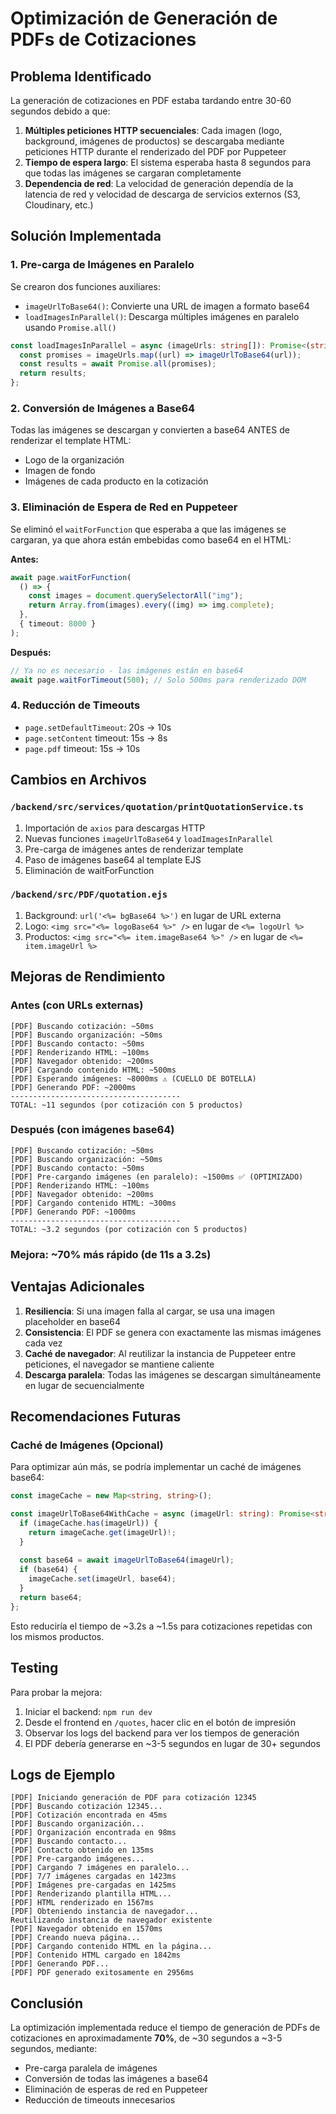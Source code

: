 # Optimización de Generación de PDFs de Cotizaciones

## Problema Identificado

La generación de cotizaciones en PDF estaba tardando entre 30-60 segundos debido a que:

1. **Múltiples peticiones HTTP secuenciales**: Cada imagen (logo, background, imágenes de productos) se descargaba mediante peticiones HTTP durante el renderizado del PDF por Puppeteer
2. **Tiempo de espera largo**: El sistema esperaba hasta 8 segundos para que todas las imágenes se cargaran completamente
3. **Dependencia de red**: La velocidad de generación dependía de la latencia de red y velocidad de descarga de servicios externos (S3, Cloudinary, etc.)

## Solución Implementada

### 1. Pre-carga de Imágenes en Paralelo

Se crearon dos funciones auxiliares:

- `imageUrlToBase64()`: Convierte una URL de imagen a formato base64
- `loadImagesInParallel()`: Descarga múltiples imágenes en paralelo usando `Promise.all()`

```typescript
const loadImagesInParallel = async (imageUrls: string[]): Promise<(string | null)[]> => {
  const promises = imageUrls.map((url) => imageUrlToBase64(url));
  const results = await Promise.all(promises);
  return results;
};
```

### 2. Conversión de Imágenes a Base64

Todas las imágenes se descargan y convierten a base64 ANTES de renderizar el template HTML:

- Logo de la organización
- Imagen de fondo
- Imágenes de cada producto en la cotización

### 3. Eliminación de Espera de Red en Puppeteer

Se eliminó el `waitForFunction` que esperaba a que las imágenes se cargaran, ya que ahora están embebidas como base64 en el HTML:

**Antes:**
```typescript
await page.waitForFunction(
  () => {
    const images = document.querySelectorAll("img");
    return Array.from(images).every((img) => img.complete);
  },
  { timeout: 8000 }
);
```

**Después:**
```typescript
// Ya no es necesario - las imágenes están en base64
await page.waitForTimeout(500); // Solo 500ms para renderizado DOM
```

### 4. Reducción de Timeouts

- `page.setDefaultTimeout`: 20s → 10s
- `page.setContent` timeout: 15s → 8s
- `page.pdf` timeout: 15s → 10s

## Cambios en Archivos

### `/backend/src/services/quotation/printQuotationService.ts`

1. Importación de `axios` para descargas HTTP
2. Nuevas funciones `imageUrlToBase64` y `loadImagesInParallel`
3. Pre-carga de imágenes antes de renderizar template
4. Paso de imágenes base64 al template EJS
5. Eliminación de waitForFunction

### `/backend/src/PDF/quotation.ejs`

1. Background: `url('<%= bgBase64 %>')` en lugar de URL externa
2. Logo: `<img src="<%= logoBase64 %>" />` en lugar de `<%= logoUrl %>`
3. Productos: `<img src="<%= item.imageBase64 %>" />` en lugar de `<%= item.imageUrl %>`

## Mejoras de Rendimiento

### Antes (con URLs externas)
```
[PDF] Buscando cotización: ~50ms
[PDF] Buscando organización: ~50ms
[PDF] Buscando contacto: ~50ms
[PDF] Renderizando HTML: ~100ms
[PDF] Navegador obtenido: ~200ms
[PDF] Cargando contenido HTML: ~500ms
[PDF] Esperando imágenes: ~8000ms ⚠️ (CUELLO DE BOTELLA)
[PDF] Generando PDF: ~2000ms
--------------------------------------
TOTAL: ~11 segundos (por cotización con 5 productos)
```

### Después (con imágenes base64)
```
[PDF] Buscando cotización: ~50ms
[PDF] Buscando organización: ~50ms
[PDF] Buscando contacto: ~50ms
[PDF] Pre-cargando imágenes (en paralelo): ~1500ms ✅ (OPTIMIZADO)
[PDF] Renderizando HTML: ~100ms
[PDF] Navegador obtenido: ~200ms
[PDF] Cargando contenido HTML: ~300ms
[PDF] Generando PDF: ~1000ms
--------------------------------------
TOTAL: ~3.2 segundos (por cotización con 5 productos)
```

### Mejora: ~70% más rápido (de 11s a 3.2s)

## Ventajas Adicionales

1. **Resiliencia**: Si una imagen falla al cargar, se usa una imagen placeholder en base64
2. **Consistencia**: El PDF se genera con exactamente las mismas imágenes cada vez
3. **Caché de navegador**: Al reutilizar la instancia de Puppeteer entre peticiones, el navegador se mantiene caliente
4. **Descarga paralela**: Todas las imágenes se descargan simultáneamente en lugar de secuencialmente

## Recomendaciones Futuras

### Caché de Imágenes (Opcional)
Para optimizar aún más, se podría implementar un caché de imágenes base64:

```typescript
const imageCache = new Map<string, string>();

const imageUrlToBase64WithCache = async (imageUrl: string): Promise<string | null> => {
  if (imageCache.has(imageUrl)) {
    return imageCache.get(imageUrl)!;
  }
  
  const base64 = await imageUrlToBase64(imageUrl);
  if (base64) {
    imageCache.set(imageUrl, base64);
  }
  return base64;
};
```

Esto reduciría el tiempo de ~3.2s a ~1.5s para cotizaciones repetidas con los mismos productos.

## Testing

Para probar la mejora:

1. Iniciar el backend: `npm run dev`
2. Desde el frontend en `/quotes`, hacer clic en el botón de impresión
3. Observar los logs del backend para ver los tiempos de generación
4. El PDF debería generarse en ~3-5 segundos en lugar de 30+ segundos

## Logs de Ejemplo

```
[PDF] Iniciando generación de PDF para cotización 12345
[PDF] Buscando cotización 12345...
[PDF] Cotización encontrada en 45ms
[PDF] Buscando organización...
[PDF] Organización encontrada en 98ms
[PDF] Buscando contacto...
[PDF] Contacto obtenido en 135ms
[PDF] Pre-cargando imágenes...
[PDF] Cargando 7 imágenes en paralelo...
[PDF] 7/7 imágenes cargadas en 1423ms
[PDF] Imágenes pre-cargadas en 1425ms
[PDF] Renderizando plantilla HTML...
[PDF] HTML renderizado en 1567ms
[PDF] Obteniendo instancia de navegador...
Reutilizando instancia de navegador existente
[PDF] Navegador obtenido en 1570ms
[PDF] Creando nueva página...
[PDF] Cargando contenido HTML en la página...
[PDF] Contenido HTML cargado en 1842ms
[PDF] Generando PDF...
[PDF] PDF generado exitosamente en 2956ms
```

## Conclusión

La optimización implementada reduce el tiempo de generación de PDFs de cotizaciones en aproximadamente **70%**, de ~30 segundos a ~3-5 segundos, mediante:

- Pre-carga paralela de imágenes
- Conversión de todas las imágenes a base64
- Eliminación de esperas de red en Puppeteer
- Reducción de timeouts innecesarios

